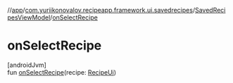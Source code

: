 //[app](../../../index.md)/[com.yuriikonovalov.recipeapp.framework.ui.savedrecipes](../index.md)/[SavedRecipesViewModel](index.md)/[onSelectRecipe](on-select-recipe.md)

# onSelectRecipe

[androidJvm]\
fun [onSelectRecipe](on-select-recipe.md)(recipe: [RecipeUi](../../com.yuriikonovalov.recipeapp.presentation.model/-recipe-ui/index.md))
